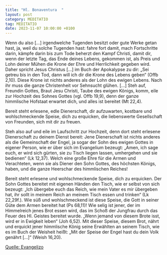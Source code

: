 ```yaml
---
title: "Hl. Bonaventura  "
layout: post
category: MEDITATIO
tag: MEDITATIO
date: 2023-11-07 10:00:00 +0100
---
```

Wenn du also […] irgendwelche Tugenden besitzt oder gute Werke getan hast, ja, weil du solche Tugenden hast: fahre fort damit, mach Fortschritte darin, kämpfe darin bis zum Tode beherzt den Kampf Christi, damit dir, wenn der letzte Tag, das Ende deines Lebens, gekommen ist, als Preis und Lohn deiner Mühen die Krone der Ehre und Herrlichkeit gegeben wird.<!--more--> Daher spricht Jesus Christus […] im Buch der Apokalypse zu dir: „Sei getreu bis in den Tod, dann will ich dir die Krone des Lebens geben“ (Offb 2,10). Diese Krone ist nichts anderes als der Lohn des ewigen Lebens. Nach ihr muss die ganze Christenheit vor Sehnsucht glühen. […] Steh auf, Freundin Gottes, Braut Jesu Christi, Taube des ewigen Königs, komm, eile zur Hochzeit des Sohnes Gottes (vgl. Offb 19,9), denn der ganze himmlische Hofstaat erwartet dich, und alles ist bereitet (Mt 22,4).

Bereit steht erlesene, edle Dienerschaft, dir aufzuwarten, kostbare und wohlschmeckende Speise, dich zu erquicken, die liebenswerte Gesellschaft von Freunden, sich mit dir zu freuen.

Steh also auf und eile im Laufschritt zur Hochzeit, denn dort steht erlesene Dienerschaft zu deinem Dienst bereit: Jene Dienerschaft ist nichts anderes als die Gemeinschaft der Engel, ja sogar der Sohn des ewigen Gottes in eigener Person, wie er über sich im Evangelium bezeugt: „Amen, ich sage euch, er wird sich gürten, sie zu Tisch liegen lassen, umhergehen und sie bedienen“ (Lk 12,37). Welch eine große Ehre für die Armen und Verachteten, wenn sie als Diener den Sohn Gottes, des höchsten Königs, haben, und die ganze Heerschar des himmlischen Reiches!

Bereit steht erlesene und wohlschmeckende Speise, dich zu erquicken. Der Sohn Gottes bereitet mit eigenen Händen den Tisch, wie er selbst von sich bezeugt: „Ich übergebe euch das Reich, wie mein Vater es mir übergeben hat, ihr sollt in meinem Reich an meinem Tisch essen und trinken“ (Lk 22,29f.). Wie süß und wohlschmeckend ist diese Speise, die Gott in seiner Güte dem Armen bereitet hat (Ps 68,11)! Wie selig ist jener, der im Himmelreich jenes Brot essen wird, das im Schoß der Jungfrau durch das Feuer des Hl. Geistes bereitet wurde. „Wenn jemand von diesem Brote isst, wird er in Ewigkeit leben“ (Joh 6,52). Mit dieser Speise, diesem Brot, nährt und erquickt jener himmlische König seine Erwählten an seinem Tisch, wie es im Buch der Weisheit heißt: „Mit der Speise der Engel hast du dein Volk genährt […]“ (Weish 16,20). 



[Quelle: Evangelizo](https://evangeliumtagfuertag.org/DE/gospel)